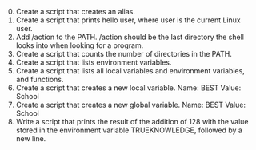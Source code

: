 0) Create a script that creates an alias.
1) Create a script that prints hello user, where user is the current Linux user.
2) Add /action to the PATH. /action should be the last directory the shell looks into when looking for a program.
3) Create a script that counts the number of directories in the PATH.
4) Create a script that lists environment variables.
5) Create a script that lists all local variables and environment variables, and functions.
6) Create a script that creates a new local variable.
Name: BEST
Value: School
7) Create a script that creates a new global variable.
Name: BEST
Value: School
8) Write a script that prints the result of the addition of 128 with the value stored in the environment variable TRUEKNOWLEDGE, followed by a new line.
